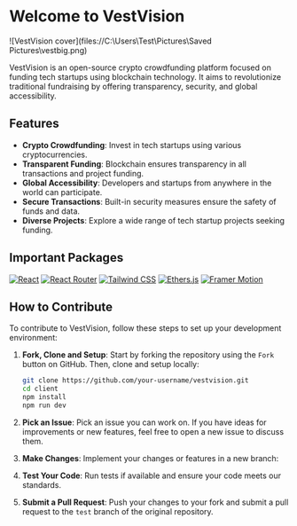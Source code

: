 # Welcome to VestVision

![VestVision cover](files://C:\Users\Test\Pictures\Saved Pictures\vestbig.png)

VestVision is an open-source crypto crowdfunding platform focused on funding tech startups using blockchain technology. It aims to revolutionize traditional fundraising by offering transparency, security, and global accessibility.
## Features

- **Crypto Crowdfunding**: Invest in tech startups using various cryptocurrencies.
- **Transparent Funding**: Blockchain ensures transparency in all transactions and project funding.
- **Global Accessibility**: Developers and startups from anywhere in the world can participate.
- **Secure Transactions**: Built-in security measures ensure the safety of funds and data.
- **Diverse Projects**: Explore a wide range of tech startup projects seeking funding.

## Important Packages

[![React](https://img.shields.io/badge/React-18.2.0-blue)](https://reactjs.org/)
[![React Router](https://img.shields.io/badge/React_Router-6.4.4-blue)](https://reactrouter.com/)
[![Tailwind CSS](https://img.shields.io/badge/Tailwind_CSS-3.4.3-blue)](https://tailwindcss.com/)
[![Ethers.js](https://img.shields.io/badge/Ethers.js-5.7.2-blue)](https://docs.ethers.io/v5/)
[![Framer Motion](https://img.shields.io/badge/Framer_Motion-11.2.6-blue)](https://www.framer.com/motion/)

## How to Contribute
To contribute to VestVision, follow these steps to set up your development environment:

1. **Fork, Clone and Setup**: Start by forking the repository using the `Fork` button on GitHub. Then, clone and setup locally:
   ```bash
   git clone https://github.com/your-username/vestvision.git
   cd client
   npm install
   npm run dev
2. **Pick an Issue**: Pick an issue you can work on. If you have ideas for improvements or new features, feel free to open a new issue to discuss them.

5. **Make Changes**: Implement your changes or features in a new branch:

6. **Test Your Code**: Run tests if available and ensure your code meets our standards.

7. **Submit a Pull Request**: Push your changes to your fork and submit a pull request to the `test` branch of the original repository.

